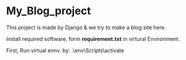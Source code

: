 # My_Blog_project
This project is made by Django & we try to make a blog site here.

Install required software, form **requirement.txt** in virtural Environment.

First, Run virtual ennv. by: .\env\Scripts\activate



